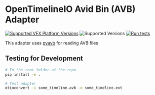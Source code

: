 OpenTimelineIO Avid Bin (AVB) Adapter
=====================================

[![Supported VFX Platform Versions](https://img.shields.io/badge/vfx%20platform-2018--2021-lightgrey.svg)](http://www.vfxplatform.com/)
![Supported Versions](https://img.shields.io/badge/python-2.7%2C%203.7%2C%203.8%2C%203.9%2C%203.10-blue)
[![Run tests](https://github.com/markreidvfx/otio-avb-adapter/actions/workflows/ci.yaml/badge.svg)](https://github.com/markreidvfx/otio-avb-adapter/actions/workflows/ci.yaml)

This adapter uses [pyavb](https://github.com/markreidvfx/pyavb) for reading AVB files

Testing for Development
-----------------------

```bash
# In the root folder of the repo
pip install -e .

# Test adapter
otioconvert -i some_timeline.avb -o some_timeline.ext
```
